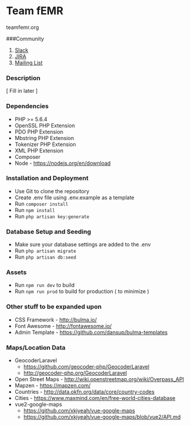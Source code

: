 # Team fEMR

teamfemr.org

###Community

1. [Slack](http://teamfemr.org/slack.html)
2. [JIRA](https://teamfemr.atlassian.net)
3. [Mailing List](https://groups.google.com/forum/#!forum/team-femr)

### Description

[ Fill in later ]

### Dependencies

* PHP >= 5.6.4
* OpenSSL PHP Extension
* PDO PHP Extension
* Mbstring PHP Extension
* Tokenizer PHP Extension
* XML PHP Extension
* Composer
* Node - https://nodejs.org/en/download

### Installation and Deployment

* Use Git to clone the repository
* Create .env file using .env.example as a template
* Run `composer install`
* Run `npm install`
* Run `php artisan key:generate`

### Database Setup and Seeding

* Make sure your database settings are added to the .env
* Run `php artisan migrate`
* Run `php artisan db:seed`

### Assets

* Run `npm run dev` to build
* Run `npm run prod` to build for production ( to minimize )

### Other stuff to be expanded upon

* CSS Framework - http://bulma.io/
* Font Awesome - http://fontawesome.io/
* Admin Template - https://github.com/dansup/bulma-templates

### Maps/Location Data

* GeocoderLaravel
    * https://github.com/geocoder-php/GeocoderLaravel
    * http://geocoder-php.org/GeocoderLaravel
* Open Street Maps - http://wiki.openstreetmap.org/wiki/Overpass_API
* Mapzen - https://mapzen.com/
* Countries - http://data.okfn.org/data/core/country-codes
* Cities - https://www.maxmind.com/en/free-world-cities-database
* vue2-google-maps
    - https://github.com/xkjyeah/vue-google-maps
    - https://github.com/xkjyeah/vue-google-maps/blob/vue2/API.md

